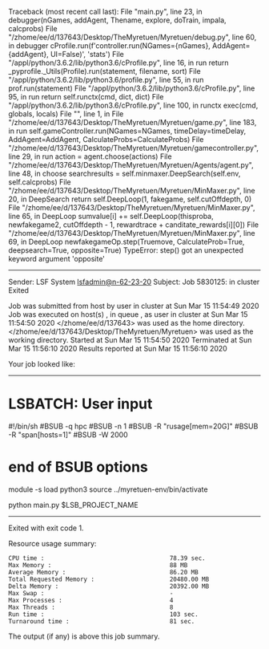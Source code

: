 Traceback (most recent call last):
  File "main.py", line 23, in <module>
    debugger(nGames, addAgent, Thename, explore, doTrain, impala, calcprobs)
  File "/zhome/ee/d/137643/Desktop/TheMyretuen/Myretuen/debug.py", line 60, in debugger
    cProfile.run(f'controller.run(NGames={nGames}, AddAgent={addAgent}, UI=False)', 'stats')
  File "/appl/python/3.6.2/lib/python3.6/cProfile.py", line 16, in run
    return _pyprofile._Utils(Profile).run(statement, filename, sort)
  File "/appl/python/3.6.2/lib/python3.6/profile.py", line 55, in run
    prof.run(statement)
  File "/appl/python/3.6.2/lib/python3.6/cProfile.py", line 95, in run
    return self.runctx(cmd, dict, dict)
  File "/appl/python/3.6.2/lib/python3.6/cProfile.py", line 100, in runctx
    exec(cmd, globals, locals)
  File "<string>", line 1, in <module>
  File "/zhome/ee/d/137643/Desktop/TheMyretuen/Myretuen/game.py", line 183, in run
    self.gameController.run(NGames=NGames, timeDelay=timeDelay, AddAgent=AddAgent, CalculateProbs=CalculateProbs)
  File "/zhome/ee/d/137643/Desktop/TheMyretuen/Myretuen/gamecontroller.py", line 29, in run
    action = agent.choose(actions)
  File "/zhome/ee/d/137643/Desktop/TheMyretuen/Myretuen/Agents/agent.py", line 48, in choose
    searchresults = self.minmaxer.DeepSearch(self.env, self.calcprobs)
  File "/zhome/ee/d/137643/Desktop/TheMyretuen/Myretuen/MinMaxer.py", line 20, in DeepSearch
    return self.DeepLoop(1, fakegame, self.cutOffdepth, 0)
  File "/zhome/ee/d/137643/Desktop/TheMyretuen/Myretuen/MinMaxer.py", line 65, in DeepLoop
    sumvalue[i] += self.DeepLoop(thisproba, newfakegame2, cutOffdepth - 1, rewardtrace + canditate_rewards[i][0])
  File "/zhome/ee/d/137643/Desktop/TheMyretuen/Myretuen/MinMaxer.py", line 69, in DeepLoop
    newfakegameOp.step(Truemove, CalculateProb=True, deepsearch=True, opposite=True)
TypeError: step() got an unexpected keyword argument 'opposite'

------------------------------------------------------------
Sender: LSF System <lsfadmin@n-62-23-20>
Subject: Job 5830125: <NNAgent3MinMax-2-5-fix> in cluster <dcc> Exited

Job <NNAgent3MinMax-2-5-fix> was submitted from host <n-62-27-18> by user <s183905> in cluster <dcc> at Sun Mar 15 11:54:49 2020
Job was executed on host(s) <n-62-23-20>, in queue <hpc>, as user <s183905> in cluster <dcc> at Sun Mar 15 11:54:50 2020
</zhome/ee/d/137643> was used as the home directory.
</zhome/ee/d/137643/Desktop/TheMyretuen/Myretuen> was used as the working directory.
Started at Sun Mar 15 11:54:50 2020
Terminated at Sun Mar 15 11:56:10 2020
Results reported at Sun Mar 15 11:56:10 2020

Your job looked like:

------------------------------------------------------------
# LSBATCH: User input
#!/bin/sh
#BSUB -q hpc
#BSUB -n 1
#BSUB -R "rusage[mem=20G]"
#BSUB -R "span[hosts=1]"
#BSUB -W 2000
# end of BSUB options

module -s load python3
source ../myretuen-env/bin/activate

python main.py $LSB_PROJECT_NAME


------------------------------------------------------------

Exited with exit code 1.

Resource usage summary:

    CPU time :                                   78.39 sec.
    Max Memory :                                 88 MB
    Average Memory :                             86.20 MB
    Total Requested Memory :                     20480.00 MB
    Delta Memory :                               20392.00 MB
    Max Swap :                                   -
    Max Processes :                              4
    Max Threads :                                8
    Run time :                                   103 sec.
    Turnaround time :                            81 sec.

The output (if any) is above this job summary.

